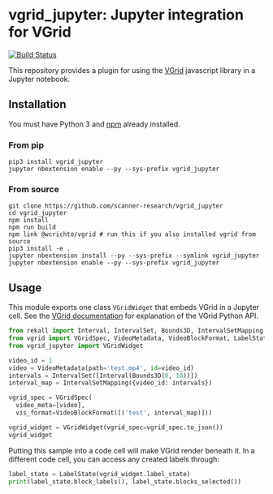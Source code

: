 # vgrid_jupyter: Jupyter integration for VGrid

[![Build Status](https://travis-ci.com/scanner-research/vgrid_jupyter.svg?branch=master)](https://travis-ci.com/scanner-research/vgrid_jupyter)

This repository provides a plugin for using the [VGrid](https://github.com/scanner-research/vgrid) javascript library in a Jupyter notebook.

## Installation

You must have Python 3 and [npm](https://www.npmjs.com/get-npm) already installed.

### From pip

```
pip3 install vgrid_jupyter
jupyter nbextension enable --py --sys-prefix vgrid_jupyter
```

### From source

```
git clone https://github.com/scanner-research/vgrid_jupyter
cd vgrid_jupyter
npm install
npm run build
npm link @wcrichto/vgrid # run this if you also installed vgrid from source
pip3 install -e .
jupyter nbextension install --py --sys-prefix --symlink vgrid_jupyter
jupyter nbextension enable --py --sys-prefix vgrid_jupyter
```

## Usage

This module exports one class `VGridWidget` that embeds VGrid in a Jupyter cell. See the [VGrid documentation](https://github.com/scanner-research/vgrid#example-usage) for explanation of the VGrid Python API.

```python
from rekall import Interval, IntervalSet, Bounds3D, IntervalSetMapping
from vgrid import VGridSpec, VideoMetadata, VideoBlockFormat, LabelState
from vgrid_jupyter import VGridWidget

video_id = 1
video = VideoMetadata(path='test.mp4', id=video_id)
intervals = IntervalSet([Interval(Bounds3D(0, 10))])
interval_map = IntervalSetMapping({video_id: intervals})

vgrid_spec = VGridSpec(
  video_meta=[video],
  vis_format=VideoBlockFormat([('test', interval_map)]))

vgrid_widget = VGridWidget(vgrid_spec=vgrid_spec.to_json())
vgrid_widget
```

Putting this sample into a code cell will make VGrid render beneath it. In a different code cell, you can access any created labels through:

```python
label_state = LabelState(vgrid_widget.label_state)
print(label_state.block_labels(), label_state.blocks_selected())
```
